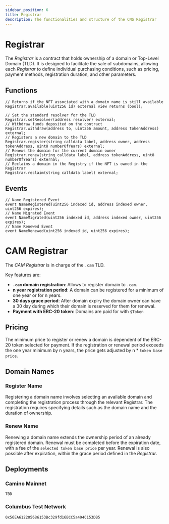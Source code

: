 ```yaml
---
sidebar_position: 6
title: Registrar
description: The functionalities and structure of the CNS Registrar
---
```


# Registrar

The _Registrar_ is a contract that holds ownership of a domain or Top-Level Domain (TLD). It is designed to facilitate the sale of subdomains, allowing each _Registrar_ to define individual purchasing conditions, such as pricing, payment methods, registration duration, and other parameters.

## Functions

```solidity
// Returns if the NFT associated with a domain name is still available
Registrar.available(uint256 id) external view returns (bool);
```

```solidity
// Set the standard resolver for the TLD
Registrar.setResolver(address resolver) external;
// Withdraw funds deposited on the contract
Registrar.withdraw(address to, uint256 amount, address tokenAddress) external;
// Registers a new domain to the TLD
Registrar.register(string calldata label, address owner, address tokenAddress, uint8 numberOfYears) external;
// Renews the domain for the current domain owner
Registrar.renew(string calldata label, address tokenAddress, uint8 numberOfYears) external;
// Reclaims a domain in the Registry if the NFT is owned in the Registrar
Registrar.reclaim(string calldata label) external;
```

## Events

```solidity
// Name Registered Event
event NameRegistered(uint256 indexed id, address indexed owner, uint256 expires);
// Name Migrated Event
event NameMigrated(uint256 indexed id, address indexed owner, uint256 expires);
// Name Renewed Event
event NameRenewed(uint256 indexed id, uint256 expires);
```

# CAM Registrar

The _CAM Registrar_ is in charge of the `.cam` TLD.

Key features are:

- **`.cam` domain registration**: Allows to register domain to `.cam`.
- **n year registration period**: A domain can be registered for a minimum of one year or for n years.
- **30 days grace period**: After domain expiry the domain owner can have a 30 day during which their domain is reserved for them for renewal.
- **Payment with ERC-20 token**: Domains are paid for with `$Token`

## Pricing

The minimum price to register or renew a domain is dependent of the ERC-20 token selected for payment.
If the registration or renewal period exceeds the one year minimum by n years, the price gets adjusted by n \* `token base price`.

## Domain Names

### Register Name

Registering a domain name involves selecting an available domain and completing the registration process through the relevant Registrar.
The registration requires specifying details such as the domain name and the duration of ownership.

### Renew Name

Renewing a domain name extends the ownership period of an already registered domain.
Renewal must be completed before the expiration date, with a fee of the `selected token base price` per year.
Renewal is also possible after expiration, within the grace period defined in the _Registrar_.

## Deployments

### Camino Mainnet

`TBD`

### Columbus Test Network

`0x56EA612205686153Bc329fd16BCC5a494C153DB5`
